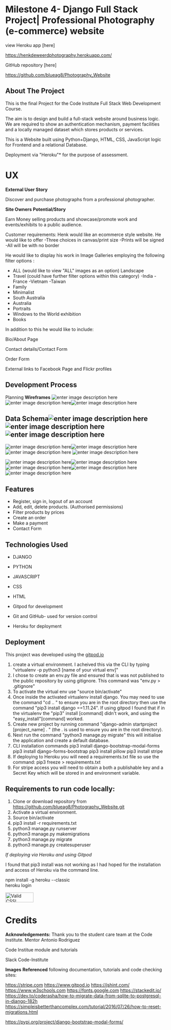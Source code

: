 
#  Milestone 4- Django Full Stack Project| Professional Photography (e-commerce) website


view Heroku app [here]

https://henkdeweerdphotography.herokuapp.com/

GitHub repository [here]

https://github.com/blueag8/Photography_Website


## About The Project

This is the final Project for the Code Institute Full Stack Web Development Course.

The aim is to design and build a full-stack website around business logic. We are required to show an authentication mechanism, payment facilities and a locally managed dataset which stores products or services.

This is a Website built using Python+Django, HTML, CSS, JavaScript logic for Frontend and a relational Database.

Deployment via "Heroku"* for the purpose of assessment.


# UX
**External User Story**

Discover and purchase photographs from a professional photographer.

**Site Owners Potential/Story**

Earn Money selling products and showcase/promote work and events/exhibits to a public audience.

Customer requirements:
Henk would like an ecommerce style website. 
He would like to offer
 -Three choices in canvas/print size
 -Prints will be signed
 -All will be with no border
 
He would like to display his work in Image Galleries employing the following filter options :
 

 - ALL (would like to view "ALL" images as an option)
 Landscape
- Travel (could have further filter options within this category)
	-India
	-France
	-Vietnam
	-Taiwan
- Family
- Minimalist
- South Australia
- Australia
- Portraits
- Windows to the World exhibition
- Books 

In addition to this he would like to include:

Bio/About Page

Contact details/Contact Form

Order Form

External links to Facebook Page and Flickr profiles


## Development Process
Planning
**Wireframes**
![enter image description here](https://res.cloudinary.com/blueag8/image/upload/v1574999839/Photography%20website/Map.png)
![enter image description here](https://res.cloudinary.com/blueag8/image/upload/v1574999839/Photography%20website/Home.png)![enter image description here](https://res.cloudinary.com/blueag8/image/upload/v1574999839/Photography%20website/About.png)
## Data Schema![enter image description here](https://res.cloudinary.com/blueag8/image/upload/v1574999839/Photography%20website/Cart.png)![enter image description here](https://res.cloudinary.com/blueag8/image/upload/v1574999839/Photography%20website/Contact.png)![enter image description here](https://res.cloudinary.com/blueag8/image/upload/v1574999839/Photography%20website/Portfolio.png)

![enter image description here](https://res.cloudinary.com/blueag8/image/upload/v1574999841/Photography%20website/Shop.png)![enter image description here](https://res.cloudinary.com/blueag8/image/upload/v1574999841/Photography%20website/Payment_Confirmation.png)![enter image description here](https://res.cloudinary.com/blueag8/image/upload/v1574999839/Photography%20website/Continue_to_Payment.png)
![enter image description here](https://res.cloudinary.com/blueag8/image/upload/v1574999840/Photography%20website/Payment_Form.png)

![enter image description here](https://res.cloudinary.com/blueag8/image/upload/v1574999839/Photography%20website/Mobile_Mockup_home.png)![enter image description here](https://res.cloudinary.com/blueag8/image/upload/v1574999840/Photography%20website/Mobile_Contact.png)![enter image description here](https://res.cloudinary.com/blueag8/image/upload/v1574999840/Photography%20website/Mobile_Shop.png)![enter image description here](https://res.cloudinary.com/blueag8/image/upload/v1574999841/Photography%20website/Mobile_Mockup4.png)![enter image description here](https://res.cloudinary.com/blueag8/image/upload/v1574999840/Photography%20website/Payment_ConfirmationMobile.png)

##  Features

 - Register, sign in, logout of an account
 -  Add, edit, delete products.
 (Authorised permissions)
 - Filter products by prices
 - Create an order
 - Make a payment
 - Contact Form

## Technologies Used

 - DJANGO
 - PYTHON
 - JAVASCRIPT
 - CSS
 - HTML
    
    
 - Gitpod for development
  - Git and GitHub- used for version control
  - Heroku for deployment


## Deployment

This project was developed using the
[gitpod.io](https://gitpod.io/workspaces/)

1. create a virtual environment. I acheived this via the CLI by typing "virtualenv -p python3 [name of your virtual env]" 
2. I chose to create an env.py file and ensured that is was not published to the public repository by using gitignore.
This command was "env.py > .gitignore"
3. To activate the virtual env use "source bin/activate"
4. Once inside the activated virtualenv install django. You may need to use the command "cd .. " to ensure you are in the root directory then use the command "pip3 install django ==1.11.24". If using gitpod I found that if in the virtualenv the "pip3" install [command] didn't work, and using the "easy_install"[command] worked.
5. Create new project by running command "django-admin startproject [project_name] . " (the . is used to ensure you are in the root directory).
6. Next run the command "python3 manage.py migrate" this will initialise the application and create a default database.
7. CLI installation commands
pip3 install django-bootstrap-modal-forms
pip3 install django-forms-bootstrap
pip3 install pillow
pip3 install stripe
8. If deploying to Heroku you will need a requirements.txt file so use the command:
pip3 freeze > requirements.txt
9. For stripe access you will need to obtain a both a publishable key and a Secret Key which will be stored in and environment variable. 




## Requirements to run code locally:

1. Clone or download repository from https://github.com/blueag8/Photography_Website.git
2. Activate  a virtual environment.
3. Source bin/activate
4. pip3 install -r requirements.txt
5. python3 manage.py runserver
6. python3 manage.py makemigrations
7. python3 manage.py migrate
8. python3 manage.py createsuperuser

*If deploying via Heroku and using Gitpod*

I found that pip3 install was not working as I had hoped for the installation and access of Heroku via the command line.

npm install -g heroku --classic  
heroku login



<p>
<a href="http://jigsaw.w3.org/css-validator/check/referer">
    <img style="border:0;width:88px;height:31px"
        src="http://jigsaw.w3.org/css-validator/images/vcss-blue"
        alt="Valid CSS!" />
    </a>
</p>
        


# Credits

**Acknowledgements:**
Thank you to the student care team at the Code Institute. 
Mentor Antonio Rodriguez

Code Institue module and tutorials

Slack Code-Institute




**Images**
**Referenced** following documentation, tutorials and code checking sites:

https://stripe.com
https://www.gitpod.io
https://jshint.com/
https://www.w3schools.com
https://fonts.google.com
https://stackedit.io/
https://dev.to/coderasha/how-to-migrate-data-from-sqlite-to-postgresql-in-django-182h
https://simpleisbetterthancomplex.com/tutorial/2016/07/26/how-to-reset-migrations.html

https://pypi.org/project/django-bootstrap-modal-forms/
<!--stackedit_data:
eyJoaXN0b3J5IjpbMjY5OTYzMTI2LC0yMDk4NDQ3MTcsMTMzMD
YyODc1NywxOTUzNjIyNTcsLTk1MzA4MTgzNiw0ODk2MDEyMzVd
fQ==
-->

<!--stackedit_data:
eyJoaXN0b3J5IjpbLTEyNzYzNzgzMzcsMzM5NDQxMDU1LDE5Nj
c3MzM3OSwyMDc4ODAyMDg5LC05NTg5NzQxMTEsMTg3MTMyMTE1
OSwxMTM4NDQ3NDk3LDYzMDY5NjgyNSwtNzM3NDgwNjg0LDYxMj
Q4MTE0NSwxMjYxNTI5OTk2LC0xODg0NjA5MTAsMzUzMDEzMTAz
LDE3ODU5NjQzMzUsMjA4MTM4NDgwMiwtNDEyODA2MjA0XX0=
-->